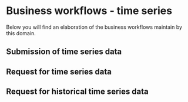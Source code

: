 # Business workflows - time series

Below you will find an elaboration of the business workflows maintain by this domain.

## Submission of time series data

## Request for time series data

## Request for historical time series data
